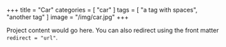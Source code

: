 +++
title = "Car"
categories = [ "car" ]
tags = [ "a tag with spaces", "another tag" ]
image = "/img/car.jpg"
+++

Project content would go here. You can also redirect using the front matter
`redirect = "url"`.

